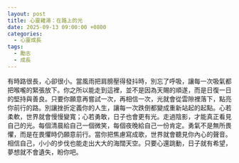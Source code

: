 ```yaml
---
layout: post
title: 心靈雞湯：在路上的光
date: 2025-09-13 09:00:00 +0800
categories:
  - 心靈成長
tags:
  - 勵志
  - 成長
---
```


有時路很長，心卻很小。當風雨把肩膀壓得發抖時，別忘了呼吸，讓每一次吸氣都把喉嚨的緊張放下。你之所以能走到這裡，並不是因為天賜的順遂，而是日復一日的堅持與善良。只要你願意再嘗試一次，再相信一次，光就會從雲隙裡落下，點亮你前行的路。別讓挫折定義你的人生，讓每一次跌倒都變成重新站起的起點。心若柔軟，世界就會慢慢變寬；心若勇敢，日子也會更有光。走過陰影，才能真正看見自己的光。每個清晨給自己一個微笑，每個夜晚給自己一份肯定。勇氣不是無所畏懼，而是在畏懼時仍願意前行。當你把焦慮寫成歌，世界就會聽見你內心的聲音。相信自己，小小的步伐也能走出大大的海闊天空。只要心還跳動，日子就有希望，夢想就不會遺失，盼你吧。